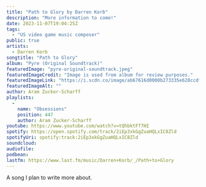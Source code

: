 ```yaml
---
title: "Path to Glory by Darren Korb"
description: "More information to come!"
date: 2023-11-07T19:04:25Z
tags:
  - "US video game music composer"
public: true
artists:
  - Darren Korb
songtitle: "Path to Glory"
album: "Pyre (Original Soundtrack)"
featuredImage: "pyre-original-soundtrack.jpeg"
featuredImageCredit: "Image is used from album for review purposes."
featuredImageLink: "https://i.scdn.co/image/ab67616d0000b273335e628ccdf95c5a4c5a4053"
featuredImageAlt: ""
author: Aram Zucker-Scharff
playlists:
  -
    name: "Obsessions"
    position: 447
    author: Aram Zucker-Scharff
youtube: https://www.youtube.com/watch?v=tQhbktFT7HI
spotify: https://open.spotify.com/track/2iEp3xkGgZuaHQLxIC8Zld
spotifyUri: spotify:track:2iEp3xkGgZuaHQLxIC8Zld
soundcloud:
audiofile:
podbean:
lastfm: https://www.last.fm/music/Darren+Korb/_/Path+to+Glory
---
```


A song I plan to write more about.
		